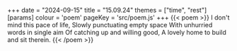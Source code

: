 +++
date = "2024-09-15"
title = "15.09.24"
themes = ["time", "rest"]
[params]
  colour = 'poem'
  pageKey = 'src/poem.js'
+++
{{< poem >}}
I don't mind this pace of life,
Slowly punctuating empty space
With unhurried words in single aim
Of catching up and willing good,
A lovely home to build and sit therein.
{{< /poem >}}